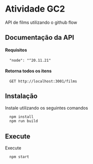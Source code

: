 # Atividade GC2

API de films utilizando o github flow

## Documentação da API

#### Requisitos

```http
  "node": "^20.11.21"
```

#### Retorna todos os itens

```http
  GET http://localhost:3001/films
```

## Instalação

Instale utilizando os seguintes comandos

```bash
  npm install
  npm run build
```

## Execute

Execute

```bash
  npm start
```
